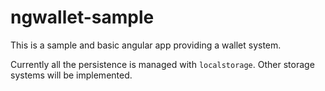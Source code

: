 ngwallet-sample
===============

This is a sample and basic angular app providing a wallet system.

Currently all the persistence is managed with `localstorage`. Other storage systems will be implemented.
